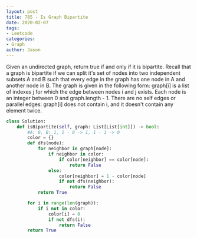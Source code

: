 ```yaml
---
layout: post
title: 785 - Is Graph Bipartite
date: 2020-02-07
tags:
- Leetcode
categories:
- Graph
author: Jason
---
```

Given an undirected graph, return true if and only if it is bipartite. Recall that a graph is bipartite if we can split it's set of nodes into two independent subsets A and B such that every edge in the graph has one node in A and another node in B. The graph is given in the following form: graph[i] is a list of indexes j for which the edge between nodes i and j exists.  Each node is an integer between 0 and graph.length - 1.  There are no self edges or parallel edges: graph[i] does not contain i, and it doesn't contain any element twice.

```python
class Solution:
    def isBipartite(self, graph: List[List[int]]) -> bool:
        #A: 0, B: 1, 1 - 0 -> 1, 1 - 1 -> 0
        color = {}
        def dfs(node):
            for neighbor in graph[node]:
                if neighbor in color:
                    if color[neighbor] == color[node]:
                        return False
                else:
                    color[neighbor] = 1 - color[node]
                    if not dfs(neighbor):
                        return False
            return True

        for i in range(len(graph)):
            if i not in color:
                color[i] = 0
                if not dfs(i):
                    return False
        return True
```
